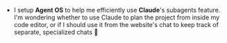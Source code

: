 - I setup **Agent OS** to help me efficiently use **Claude**'s subagents feature. I'm wondering whether to use Claude to plan the project from inside my code editor, or if I should use it from the website's chat to keep track of separate, specialized chats 🤔